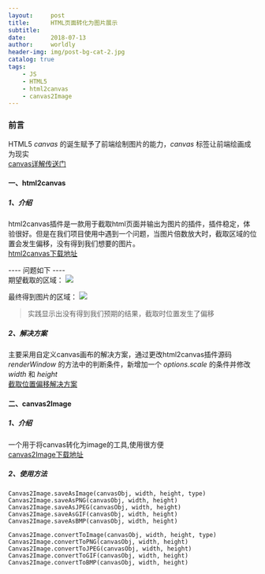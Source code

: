 ```yaml
---
layout:     post
title:      HTML页面转化为图片展示
subtitle:   
date:       2018-07-13
author:     worldly
header-img: img/post-bg-cat-2.jpg
catalog: true
tags:
    - JS
    - HTML5
    - html2canvas
    - canvas2Image
---
```



### 前言
HTML5 *canvas* 的诞生赋予了前端绘制图片的能力，*canvas* 标签让前端绘画成为现实<br/>
[canvas详解传送门](https://developer.mozilla.org/zh-CN/docs/Web/API/Canvas_API/Tutorial/Basic_usage)

#### 一、html2canvas

##### 1、介绍
html2canvas插件是一款用于截取html页面并输出为图片的插件，插件稳定，体验很好。但是在我们项目使用中遇到一个问题，当图片倍数放大时，截取区域的位置会发生偏移，没有得到我们想要的图片。<br/>
[html2canvas下载地址](https://github.com/niklasvh/html2canvas)



---- 问题如下 ---- <br/>
期望截取的区域：
![](http://dev.fenzhitech.com/res/de2f95d631a989363bc92b257712ef72.png)

最终得到图片的区域：
![](http://dev.fenzhitech.com/res/3980c464b13d396039a3d512c4a2c995.png)

> 实践显示出没有得到我们预期的结果，截取时位置发生了偏移

##### 2、解决方案
主要采用自定义canvas画布的解决方案，通过更改html2canvas插件源码 *renderWindow* 的方法中的判断条件，新增加一个 *options.scale* 的条件并修改 *width* 和 *height*<br/>
[截取位置偏移解决方案](https://segmentfault.com/a/1190000007707209)


#### 二、canvas2Image
##### 1、介绍
一个用于将canvas转化为image的工具,使用很方便<br/>
[canvas2Image下载地址](https://github.com/hongru/canvas2image)

##### 2、使用方法

```
Canvas2Image.saveAsImage(canvasObj, width, height, type)
Canvas2Image.saveAsPNG(canvasObj, width, height)
Canvas2Image.saveAsJPEG(canvasObj, width, height)
Canvas2Image.saveAsGIF(canvasObj, width, height)
Canvas2Image.saveAsBMP(canvasObj, width, height)

Canvas2Image.convertToImage(canvasObj, width, height, type)
Canvas2Image.convertToPNG(canvasObj, width, height)
Canvas2Image.convertToJPEG(canvasObj, width, height)
Canvas2Image.convertToGIF(canvasObj, width, height)
Canvas2Image.convertToBMP(canvasObj, width, height)
```
